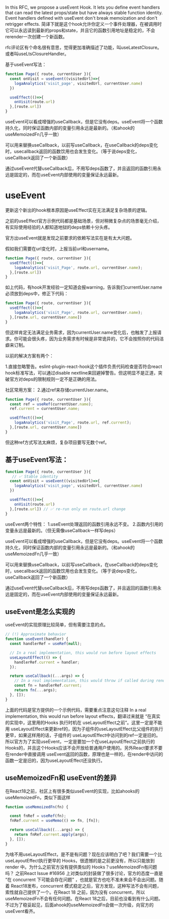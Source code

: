 In this RFC, we propose a useEvent Hook. It lets you define event handlers that can read the latest props/state but have always stable function identity. Event handlers defined with useEvent don't break memoization and don't retrigger effects.
简译下就是这个hook允许你定义一个事件处理器，在被调用时它可以永远读到最新的props和state，并且它的函数引用地址是稳定的，不会rerender一次创建一个新函数。

rfc评论区有个命名很有意思，觉得更加准确描述了功能，叫useLatestClosure。或者叫useLtsClosureHandler。

基于useEvent写法：
```js
function Page({ route, currentUser }){
  const onVisit = useEvent((visitedUrl)=>{
    logaAnalytics('visit_page', visitedUrl, currentUser.name)
  })

  useEffect(()=>{
    onVisit(route.url)
  },[route.url])
}
```

useEvent可以看成增强的useCallback，但是它没有deps。useEvent将一个函数持久化，同时保证函数内部的变量引用永远是最新的。（和ahook的useMemoizedFn几乎一致）

可以用来替换useCallback，以前写useCallback，在useCallback的deps变化时，usecallback返回的函数饮用也会发生变化。（等于说deps变化，useCallback返回了一个新函数）

通过useEvent代替useCallback后，不用写deps函数了，并且返回的函数引用永远是固定的，而在useEvent内部使用的变量保证永远最新。

# useEvent

更新这个新出的hook根本原因是useEffect实在无法满足复杂场景的逻辑。

之前的useEffect官方示例代码都是基础场景，但对稍微复杂点的场景毫无介绍，有实际使用经验的人都知道地狱的deps依赖十分头疼。

官方出useEvent就是发现之前要求的依赖写法实在是有太大问题。

假如我们需要在url变化时，上报当前url和username。
```js
function Page({ route, currentUser }){
  useEffect(()=>{
    logaAnalytics('visit_Page', route.url, currentUser.name);
  },[route.url])
}
```

如上代码，有hook开发经验一定知道会报warning，告诉我们currentUser.name必须放到deps中，修正下代码：
```js
function Page({ route, currentUser }){
  useEffect(()=>{
    logaAnalytics('visit_Page', route.url, currentUser.name);
  },[route.url, currentUser.name])
}
```

但这样肯定无法满足业务需求，因为currentUser.name变化后，也触发了上报请求。你可能会很头疼，因为业务需求有时候是非常诡异的，它不会按照你的代码洁癖来订制。

以前的解决方案有两个：

1.直接忽略警告。eslint-plugin-react-hook这个插件负责代码检查是否符合react hook标准写法，可以通过disable nextline来回避掉警告。但这明显不是正道，突破官方对deps的限制规则一定不是正确的用法。

社区常用方案：
2.通过ref来存储currentUser.name。

```js
function Page({ route, currentUser }){
  const ref = useRef(currentUser.name);
  ref.current = currentUser.name;

  useEffect(()=>{
    logaAnalytics('visit_Page', route.url, ref.current);
  },[route.url, currentUser.name])
}
```
但这种ref方式写法太麻烦，复杂项目要写无数个ref。


## 基于useEvent写法：
```js
function Page({ route, currentUser }){
   // ✅ Stable identity
  const onVisit = useEvent((visitedUrl)=>{
    logaAnalytics('visit_page', visitedUrl, currentUser.name)
  })

  useEffect(()=>{
    onVisit(route.url)
  },[route.url]) // ✅ re-run only on route.url change
}

```

useEvent两个特性：
1.useEvent处理返回的函数引用永远不变。
2.函数内引用的变量永远是最新的。（但无需像useCallback一样写deps）

useEvent可以看成增强的useCallback，但是它没有deps。useEvent将一个函数持久化，同时保证函数内部的变量引用永远是最新的。（和ahook的useMemoizedFn几乎一致）

可以用来替换useCallback，以前写useCallback，在useCallback的deps变化时，usecallback返回的函数饮用也会发生变化。（等于说deps变化，useCallback返回了一个新函数）

通过useEvent代替useCallback后，不用写deps函数了，并且返回的函数引用永远是固定的，而在useEvent内部使用的变量保证永远最新。


## useEvent是怎么实现的

useEvent的实现原理比较简单，但有需要注意的点。
```js
// (!) Approximate behavior
function useEvent(handler) {
  const handlerRef = useRef(null);

  // In a real implementation, this would run before layout effects
  useLayoutEffect(() => {
    handlerRef.current = handler;
  });

  return useCallback((...args) => {
    // In a real implementation, this would throw if called during render
    const fn = handlerRef.current;
    return fn(...args);
  }, []);
}
```

上面的代码是官方提供的一个示例代码，需要重点注意这句注释 In a real implementation, this would run before layout effects，翻译过来就是 “在真实的实现中，这里用的Hooks 执行时机在 useLayoutEffect之前”。这里一定是不能用 useLayoutEffect来更新ref的，因为子组件的useLayoutEffect比父组件的执行更早，如果这样用的话，子组件的 useLayoutEffect中访问到的ref一定是旧的。所以官方为了实现useEvent，一定是要加一个在useLayoutEffect之前执行的Hooks的，并且这个Hooks应该不会开放给普通用户使用的。另外React要求不要在render中直接调用 useEvent返回的函数，原理也是一样的，在render中访问的函数一定是旧的，因为useLayoutEffect还没执行。


## useMemoizedFn和 useEvent的差异
在React18之前，社区上有很多类似useEvent的实现，比如ahooks的useMemoizedFn，类似下面这样
```js
function useMemoizedFn(fn) {

  const fnRef = useRef(fn);
  fnRef.current = useMemo(() => fn, [fn]);

  return useCallback((...args) => {
    return fnRef.current.apply(args);
  }, []);
}
```

为啥不用useLayoutEffect，是不是有问题？现在应该明白了吧？我们需要一个比useLayoutEffect执行更早的 Hooks，很遗憾的是之前更没有，所以只能放到 render 中。为什么之前官方没有提供类似的 Hooks？useMemoizedFn有问题吗？ 之前React Issue #16956 上对类似的封装做了很多讨论，官方的态度一直是 “在 concurrent 下可能会存在问题” ，也就是官方也吃不准未来会不会出问题。随着 React18发布，concurrent 模式稳定之后，官方发现，这种写法不会有问题，索性就自己提供了一个。在React 18 之前，因为没有 concurrent，所以useMemoizedFn不会有任何问题。在React 18之后，目前也没看到有什么问题。不过为了稳妥起见，后面ahook的useMemoizedFn会做一次升级，向官方的useEvent看齐。